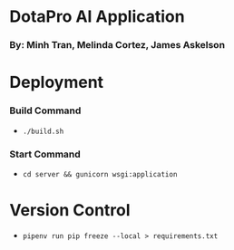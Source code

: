 # DotaPro AI Application
### By: Minh Tran, Melinda Cortez, James Askelson

# Deployment
### Build Command
- `./build.sh`
### Start Command
- `cd server && gunicorn wsgi:application`

# Version Control
- `pipenv run pip freeze --local > requirements.txt`
